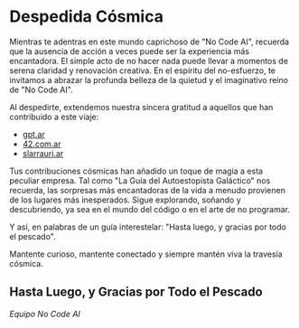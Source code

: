 # Despedida Cósmica

Mientras te adentras en este mundo caprichoso de "No Code AI", recuerda que la ausencia de acción a veces puede ser la experiencia más encantadora. El simple acto de no hacer nada puede llevar a momentos de serena claridad y renovación creativa. En el espíritu del no-esfuerzo, te invitamos a abrazar la profunda belleza de la quietud y el imaginativo reino de "No Code AI".

Al despedirte, extendemos nuestra sincera gratitud a aquellos que han contribuido a este viaje:

- [gpt.ar](https://gpt.ar)
- [42.com.ar](https://42.com.ar)
- [slarrauri.ar](https://slarrauri.ar)

Tus contribuciones cósmicas han añadido un toque de magia a esta peculiar empresa. Tal como "La Guía del Autoestopista Galáctico" nos recuerda, las sorpresas más encantadoras de la vida a menudo provienen de los lugares más inesperados. Sigue explorando, soñando y descubriendo, ya sea en el mundo del código o en el arte de no programar.

Y así, en palabras de un guía interestelar: "Hasta luego, y gracias por todo el pescado".

Mantente curioso, mantente conectado y siempre mantén viva la travesía cósmica.

## Hasta Luego, y Gracias por Todo el Pescado

*Equipo No Code AI*